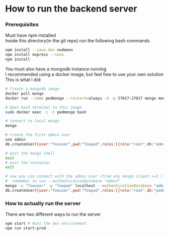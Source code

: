 # How to run the backend server
### Prerequisites
Must have npm installed  
Inside this directory(in the git repo) run the following bash commands  
```bash
npm install --save-dev nodemon
npm install express --save
npm install
```
You must also have a mongodb instance running  
I recommended using a docker image, but feel free to use your own solution  
This is what I did:
```bash
# Create a mongodb image
docker pull mongo
docker run --name pedmongo --restart=always -d -p 27017:27017 mongo mongod --auth

# Open bash terminal to this image
sudo docker exec -i -t pedmongo bash

# connect to local mongo
mongo

# create the first admin user
use admin
db.createUser({user:"foouser",pwd:"foopwd",roles:[{role:"root",db:"admin"}]})

# exit the mongo shell
exit
# exit the container
exit

# now you can connect with the admin user (from any mongo client >=3 )
#  remember to use --authenticationDatabase "admin"
mongo -u "foouser" -p "foopwd" localhost --authenticationDatabase "admin"
db.createUser({user:"foouser",pwd:"foopwd",roles:[{role:"root",db:"pedway"}]})
```
### How to actually run the server
There are two different ways to run the server
```bash
npm start # Runs the dev environment
npm run start-prod
```
